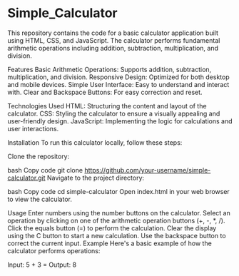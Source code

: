 # Simple_Calculator
This repository contains the code for a basic calculator application built using HTML, CSS, and JavaScript. The calculator performs fundamental arithmetic operations including addition, subtraction, multiplication, and division.

Features
Basic Arithmetic Operations: Supports addition, subtraction, multiplication, and division.
Responsive Design: Optimized for both desktop and mobile devices.
Simple User Interface: Easy to understand and interact with.
Clear and Backspace Buttons: For easy correction and reset.

Technologies Used
HTML: Structuring the content and layout of the calculator.
CSS: Styling the calculator to ensure a visually appealing and user-friendly design.
JavaScript: Implementing the logic for calculations and user interactions.

Installation
To run this calculator locally, follow these steps:

Clone the repository:

bash
Copy code
git clone https://github.com/your-username/simple-calculator.git
Navigate to the project directory:

bash
Copy code
cd simple-calculator
Open index.html in your web browser to view the calculator.

Usage
Enter numbers using the number buttons on the calculator.
Select an operation by clicking on one of the arithmetic operation buttons (+, -, *, /).
Click the equals button (=) to perform the calculation.
Clear the display using the C button to start a new calculation.
Use the backspace button to correct the current input.
Example
Here's a basic example of how the calculator performs operations:

Input: 5 + 3 =
Output: 8

